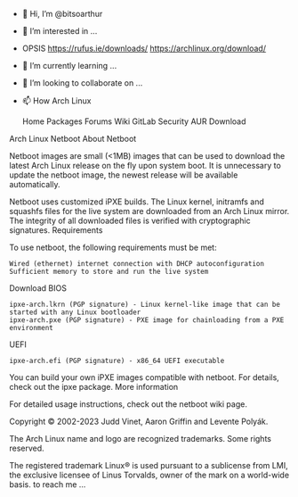 - 👋 Hi, I’m @bitsoarthur
- 👀 I’m interested in ...
- OPSIS
https://rufus.ie/downloads/
https://archlinux.org/download/
- 🌱 I’m currently learning ...
- 💞️ I’m looking to collaborate on ...
- 📫 How 
Arch Linux

    Home Packages Forums Wiki GitLab Security AUR Download 

Arch Linux Netboot
About Netboot

Netboot images are small (<1MB) images that can be used to download the latest Arch Linux release on the fly upon system boot. It is unnecessary to update the netboot image, the newest release will be available automatically.

Netboot uses customized iPXE builds. The Linux kernel, initramfs and squashfs files for the live system are downloaded from an Arch Linux mirror. The integrity of all downloaded files is verified with cryptographic signatures.
Requirements

To use netboot, the following requirements must be met:

    Wired (ethernet) internet connection with DHCP autoconfiguration
    Sufficient memory to store and run the live system

Download
BIOS

    ipxe-arch.lkrn (PGP signature) - Linux kernel-like image that can be started with any Linux bootloader
    ipxe-arch.pxe (PGP signature) - PXE image for chainloading from a PXE environment

UEFI

    ipxe-arch.efi (PGP signature) - x86_64 UEFI executable

You can build your own iPXE images compatible with netboot. For details, check out the ipxe package.
More information

For detailed usage instructions, check out the netboot wiki page.

Copyright © 2002-2023 Judd Vinet, Aaron Griffin and Levente Polyák.

The Arch Linux name and logo are recognized trademarks. Some rights reserved.

The registered trademark Linux® is used pursuant to a sublicense from LMI, the exclusive licensee of Linus Torvalds, owner of the mark on a world-wide basis.
to reach me ...

<!---
bitsoarthur/bitsoarthur is a ✨ special ✨ repository because its `README.md` (this file) appears on your GitHub profile.
You can click the Preview link to take a look at your changes.
--->
